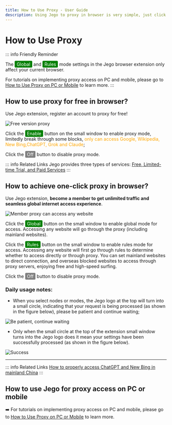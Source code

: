 ```yaml
---
title: How to Use Proxy - User Guide
description: Using Jego to proxy in browser is very simple, just click and you're out!
---
```


# How to Use Proxy

::: info Friendly Reminder

The <span style="background-color:green; color:white; padding:2px 6px; border-radius:3px;">Global</span> and <span style="background-color:green; color:white; padding:2px 6px; border-radius:3px;">Rules</span> mode settings in the Jego browser extension only affect your current browser.

For tutorials on implementing proxy access on PC and mobile, please go to [How to Use Proxy on PC or Mobile](/en/devices/pc-mobile) to learn more.
:::

## How to use proxy for free in browser?

Use Jego extension, register an account to proxy for free!

![Free version proxy](/images/image_spaces_2FtaiByLw8cj0IZKJTlaiM_2Fuploads_2FjlY9kf0MMYiw6POXkNyC_2Fimage_2.png)

Click the <span style="background-color:green; color:white; padding:2px 6px; border-radius:3px;">Enable</span> button on the small window to enable proxy mode, limitedly break through some blocks, <span style="color:orange;">only can access Google, Wikipedia, New Bing,ChatGPT, Grok and Claude</span>;

Click the <span style="background-color:grey; color:white; padding:2px 6px; border-radius:3px;">Off</span> button to disable proxy mode.

::: info Related Links
Jego provides three types of services: [Free, Limited-time Trial, and Paid Services](/en/guide/services)
:::

## How to achieve one-click proxy in browser?

Use Jego extension, **become a member to get unlimited traffic and seamless global internet access experience**.

![Member proxy can access any website](/images/image_spaces_2FtaiByLw8cj0IZKJTlaiM_2Fuploads_2FfbQg0ayrr74bF0hLZJF3_2Fimage_3.png)

Click the <span style="background-color:green; color:white; padding:2px 6px; border-radius:3px;">Global</span> button on the small window to enable global mode for access. Accessing any website will go through the proxy (including mainland websites).

Click the <span style="background-color:green; color:white; padding:2px 6px; border-radius:3px;">Rules</span> button on the small window to enable rules mode for access. Accessing any website will first go through rules to determine whether to access directly or through proxy. You can set mainland websites to direct connection, and overseas blocked websites to access through proxy servers, enjoying free and high-speed surfing.

Click the <span style="background-color:grey; color:white; padding:2px 6px; border-radius:3px;">Off</span> button to disable proxy mode.

### Daily usage notes:

* When you select nodes or modes, the Jego logo at the top will turn into a small circle, indicating that your request is being processed (as shown in the figure below), please be patient and continue waiting;

![Be patient, continue waiting](/images/image_spaces_2FtaiByLw8cj0IZKJTlaiM_2Fuploads_2FEPZl6HpdHgrDpHRkosCo_2Fimage_1.png)

* Only when the small circle at the top of the extension small window turns into the Jego logo does it mean your settings have been successfully processed (as shown in the figure below).

![Success](/images/image_spaces_2FtaiByLw8cj0IZKJTlaiM_2Fuploads_2FjJaTdcf57Qe8ztpIXKGl_2Fimage_2.png)

---

::: info Related Links
[How to properly access ChatGPT and New Bing in mainland China](/en/guide/chatgpt-access)
:::

## How to use Jego for proxy access on PC or mobile

➡️ For tutorials on implementing proxy access on PC and mobile, please go to [How to Use Proxy on PC or Mobile](/en/devices/pc-mobile) to learn more. 